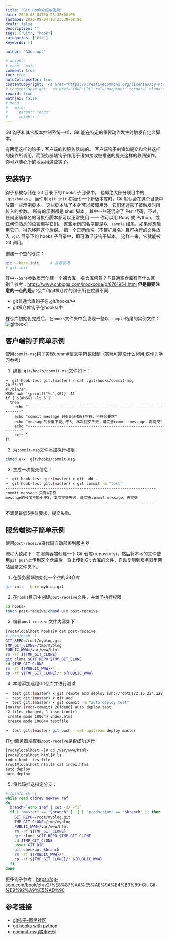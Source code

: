 ```yaml
---
title: "Git Hook介绍与使用"
date: 2020-08-04T10:23:38+08:00
lastmod: 2020-08-04T10:23:38+08:00
draft: false
description: ""
tags: ["Git", "hook"]
categories: ["Git"]
keywords: []

author: "AGou-ops"

# weight:
# menu: "main"
comment: true
toc: true
autoCollapseToc: true
contentCopyright: '<a href="https://creativecommons.org/licenses/by-nc-nd/4.0/" rel="noopener" target="_blank">CC BY-NC-ND 4.0</a>'
# contentCopyright: '<a href="YOUR_URL" rel="noopener" target="_blank">See origin</a>'
reward: true
mathjax: false
# menu:
#   main:
#     parent: "docs"
#     weight: 1
---
```





Git 钩子和其它版本控制系统一样，Git 能在特定的重要动作发生时触发自定义脚本。 

有两组这样的钩子：客户端的和服务器端的。 客户端钩子由诸如提交和合并这样的操作所调用，而服务器端钩子作用于诸如接收被推送的提交这样的联网操作。 你可以随心所欲地运用这些钩子。

<!--more-->

## 安装钩子
钩子都被存储在 Git 目录下的 hooks 子目录中。 也即绝大部分项目中的 `.git/hooks` 。 当你用 `git init` 初始化一个新版本库时，Git 默认会在这个目录中放置一些示例脚本。 这些脚本除了本身可以被调用外，它们还透露了被触发时所传入的参数。 所有的示例都是 shell 脚本，其中一些还混杂了 Perl 代码，不过，任何正确命名的可执行脚本都可以正常使用 —— 你可以用 Ruby 或 Python，或任何你熟悉的语言编写它们。 这些示例的名字都是以 `.sample` 结尾，如果你想启用它们，得先移除这个后缀。
把一个正确命名（不带扩展名）且可执行的文件放入 `.git` 目录下的 hooks 子目录中，即可激活该钩子脚本。 这样一来，它就能被 Git 调用。


创建一个空的仓库：
```bash
git --bare init 	# 推荐使用
# git init
```
其中`--bare`参数表示创建一个裸仓库，裸仓库何意？与普通空仓库有有什么区别？参考：https://www.cnblogs.com/irockcode/p/8761954.html
**但是需要注意的一点的是**git仓库和git裸仓库的钩子所在位置不同:
* git普通仓库钩子在.git/hooks/中
* git裸仓库钩子在hooks/中

裸仓库初始化完成后，在`hooks`文件夹中会发现一些以`.sample`结尾的实例文件：
![githook1](https://s1.ax1x.com/2020/03/17/8aldFU.png)

## 客户端钩子简单示例
使用`commit-msg`钩子实现commit信息字符数限制（实际可能没什么卵用,仅作为学习参考）
1. 编辑`.git/hooks/commit-msg`文件如下：
```shell
➜  git-hook-test git:(master) ✗ cat .git/hooks/commit-msg                                                                  20:55:37
#!/bin/sh
MSG=`awk '{printf("%s",$0)}' $1`
if [ ${#MSG} -lt 5 ]  
  then
    echo "-------------------------------------------------------------------"
    echo "commit message 只有${#MSG}字符，不符合要求"
    echo "message的长度不能小于5, 本次提交失败，请完善commit message，再提交"
    echo "-------------------------------------------------------------------"
    exit 1
fi
```
2. 为`commit-msg`文件添加执行权限：
```bash
chmod u+x .git/hooks/commit-msg
```
3. 生成一次提交信息：
```bash
➜  git-hook-test git:(master) ✗ git add .                                                                                  21:00:48
➜  git-hook-test git:(master) ✗ git commit -m "test"				                                                                    
-------------------------------------------------------------------
commit message 只有4字符
message的长度不能小于5, 本次提交失败，请完善commit message，再提交
-------------------------------------------------------------------
```
不满足最低5字符要求，提交失败。

## 服务端钩子简单示例

使用`post-receive`将代码自动部署到服务器

流程大致如下：在服务器端创建一个 Git 仓库(repository)，然后将本地的文件使用` git push `上传到这个仓库后，将上传到Git 仓库的文件，自动复制到服务器里网站目录文件夹下。

1. 在服务器端初始化一个空的Git仓库
```bash
git init --bare myblog.git 
```
2. 在`hooks`目录中创建`post-receive`文件，并给予执行权限
```bash
cd hooks/
touch post-receive;chmod u+x post-receive
```
3. 编辑`post-receive`文件内容如下：
```bash
[root@localhost hooks]# cat post-receive 
#!/bin/bash -l
GIT_REPO=/root/myblog.git
TMP_GIT_CLONE=/tmp/myblog
PUBLIC_WWW=/var/www/html
rm -rf ${TMP_GIT_CLONE}
git clone $GIT_REPO $TMP_GIT_CLONE
cd $TMP_GIT_CLONE
rm -rf ${PUBLIC_WWW}/*
cp -rf ${TMP_GIT_CLONE}/* ${PUBLIC_WWW}
```

4. 本地添加远程Git仓库并进行测试
```bash
➜  test git:(master) ✗ git remote add deploy ssh://root@172.16.224.128:/root/myblog.git                                      21:20:35
➜  test git:(master) ✗ git add .                                                                                           21:20:52
➜  test git:(master) ✗ git commit -m "auto deploy test"                                                                    21:21:01
[master (root-commit) 26fde86] auto deploy test
 2 files changed, 1 insertion(+)
 create mode 100644 index.html
 create mode 100644 testfile
 
➜  test git:(master) git push --set-upstream deploy master                                                                 21:28:19
```
在git服务器端查看`post-receive`是否成功运行
```bash
[root@localhost ~]# cd /var/www/html/
[root@localhost html]# ls
index.html  testfile
[root@localhost html]# cat index.html
auto deploy
auto deploy
```
5. 将代码推送指定分支：
```bash
#!/bin/bash -l
while read oldrev newrev ref
do
  branch=`echo $ref | cut -d/ -f3`
  if [ "master" == "$branch" ] || [ "production" == "$branch" ]; then
    GIT_REPO=/root/myblog.git
    TMP_GIT_CLONE=/tmp/myblog
    PUBLIC_WWW=/var/www/html
    rm -rf ${TMP_GIT_CLONE}
    git clone $GIT_REPO $TMP_GIT_CLONE
    cd $TMP_GIT_CLONE
    unset GIT_DIR
    git checkout $branch
    rm -rf ${PUBLIC_WWW}/*
    cp -rf ${TMP_GIT_CLONE}/* ${PUBLIC_WWW}
  fi
done
```

 更多钩子参考：https://git-scm.com/book/zh/v2/%E8%87%AA%E5%AE%9A%E4%B9%89-Git-Git-%E9%92%A9%E5%AD%90 
## 参考链接
* [git钩子-图灵社区](https://www.ituring.com.cn/article/206985)
* [git hooks with python](https://devslash.net/easy-git-hooks-with-python/)
* [commit-msg实用示例](https://www.jianshu.com/p/ccd135180783)
